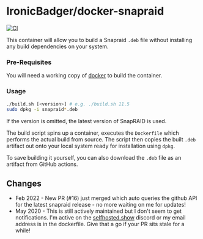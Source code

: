 # IronicBadger/docker-snapraid

[![CI](https://github.com/IronicBadger/docker-snapraid/actions/workflows/ci.yml/badge.svg)](https://github.com/IronicBadger/docker-snapraid/actions/workflows/ci.yml)

This container will allow you to build a Snapraid `.deb` file without installing any build dependencies on your system.

### Pre-Requisites
You will need a working copy of [docker][docker] to build the container.

### Usage

```sh
./build.sh [<version>] # e.g. ./build.sh 11.5
sudo dpkg -i snapraid*.deb
```

If the version is omitted, the latest version of SnapRAID is used.

The build script spins up a container, executes the `Dockerfile` which performs the actual build from source. The script then copies the built `.deb` artifact out onto your local system ready for installation using `dpkg`.

To save building it yourself, you can also download the `.deb` file as an artifact from GitHub actions.

## Changes

* Feb 2022 - New PR (#16) just merged which auto queries the github API for the latest snapraid release - no more waiting on me for updates!
* May 2020 - This is still actively maintained but I don't seem to get notifications. I'm active on the [selfhosted.show](https://selfhosted.show/discord) discord or my email address is in the dockerfile. Give that a go if your PR sits stale for a while!

[docker]:https://docs.docker.com/engine/install/

